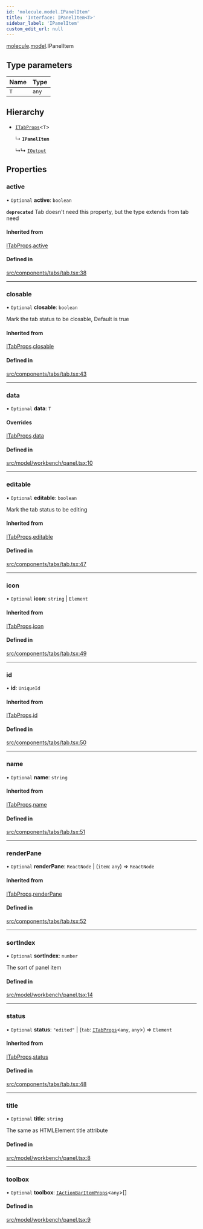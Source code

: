 ```yaml
---
id: 'molecule.model.IPanelItem'
title: 'Interface: IPanelItem<T>'
sidebar_label: 'IPanelItem'
custom_edit_url: null
---
```


[molecule](../namespaces/molecule).[model](../namespaces/molecule.model).IPanelItem

## Type parameters

| Name | Type  |
| :--- | :---- |
| `T`  | `any` |

## Hierarchy

-   [`ITabProps`](molecule.component.ITabProps)<`T`\>

    ↳ **`IPanelItem`**

    ↳↳ [`IOutput`](molecule.model.IOutput)

## Properties

### active

• `Optional` **active**: `boolean`

**`deprecated`** Tab doesn't need this property, but the type extends from tab need

#### Inherited from

[ITabProps](molecule.component.ITabProps).[active](molecule.component.ITabProps#active)

#### Defined in

[src/components/tabs/tab.tsx:38](https://github.com/DTStack/molecule/blob/b5324fcf/src/components/tabs/tab.tsx#L38)

---

### closable

• `Optional` **closable**: `boolean`

Mark the tab status to be closable,
Default is true

#### Inherited from

[ITabProps](molecule.component.ITabProps).[closable](molecule.component.ITabProps#closable)

#### Defined in

[src/components/tabs/tab.tsx:43](https://github.com/DTStack/molecule/blob/b5324fcf/src/components/tabs/tab.tsx#L43)

---

### data

• `Optional` **data**: `T`

#### Overrides

[ITabProps](molecule.component.ITabProps).[data](molecule.component.ITabProps#data)

#### Defined in

[src/model/workbench/panel.tsx:10](https://github.com/DTStack/molecule/blob/b5324fcf/src/model/workbench/panel.tsx#L10)

---

### editable

• `Optional` **editable**: `boolean`

Mark the tab status to be editing

#### Inherited from

[ITabProps](molecule.component.ITabProps).[editable](molecule.component.ITabProps#editable)

#### Defined in

[src/components/tabs/tab.tsx:47](https://github.com/DTStack/molecule/blob/b5324fcf/src/components/tabs/tab.tsx#L47)

---

### icon

• `Optional` **icon**: `string` \| `Element`

#### Inherited from

[ITabProps](molecule.component.ITabProps).[icon](molecule.component.ITabProps#icon)

#### Defined in

[src/components/tabs/tab.tsx:49](https://github.com/DTStack/molecule/blob/b5324fcf/src/components/tabs/tab.tsx#L49)

---

### id

• **id**: `UniqueId`

#### Inherited from

[ITabProps](molecule.component.ITabProps).[id](molecule.component.ITabProps#id)

#### Defined in

[src/components/tabs/tab.tsx:50](https://github.com/DTStack/molecule/blob/b5324fcf/src/components/tabs/tab.tsx#L50)

---

### name

• `Optional` **name**: `string`

#### Inherited from

[ITabProps](molecule.component.ITabProps).[name](molecule.component.ITabProps#name)

#### Defined in

[src/components/tabs/tab.tsx:51](https://github.com/DTStack/molecule/blob/b5324fcf/src/components/tabs/tab.tsx#L51)

---

### renderPane

• `Optional` **renderPane**: `ReactNode` \| (`item`: `any`) => `ReactNode`

#### Inherited from

[ITabProps](molecule.component.ITabProps).[renderPane](molecule.component.ITabProps#renderpane)

#### Defined in

[src/components/tabs/tab.tsx:52](https://github.com/DTStack/molecule/blob/b5324fcf/src/components/tabs/tab.tsx#L52)

---

### sortIndex

• `Optional` **sortIndex**: `number`

The sort of panel item

#### Defined in

[src/model/workbench/panel.tsx:14](https://github.com/DTStack/molecule/blob/b5324fcf/src/model/workbench/panel.tsx#L14)

---

### status

• `Optional` **status**: `"edited"` \| (`tab`: [`ITabProps`](molecule.component.ITabProps)<`any`, `any`\>) => `Element`

#### Inherited from

[ITabProps](molecule.component.ITabProps).[status](molecule.component.ITabProps#status)

#### Defined in

[src/components/tabs/tab.tsx:48](https://github.com/DTStack/molecule/blob/b5324fcf/src/components/tabs/tab.tsx#L48)

---

### title

• `Optional` **title**: `string`

The same as HTMLElement title attribute

#### Defined in

[src/model/workbench/panel.tsx:8](https://github.com/DTStack/molecule/blob/b5324fcf/src/model/workbench/panel.tsx#L8)

---

### toolbox

• `Optional` **toolbox**: [`IActionBarItemProps`](molecule.component.IActionBarItemProps)<`any`\>[]

#### Defined in

[src/model/workbench/panel.tsx:9](https://github.com/DTStack/molecule/blob/b5324fcf/src/model/workbench/panel.tsx#L9)
